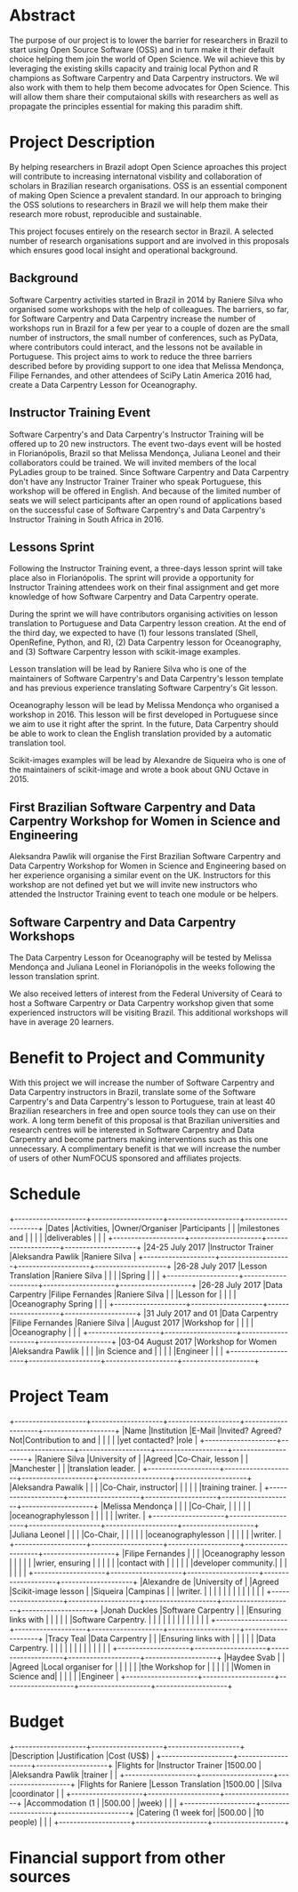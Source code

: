# Abstract

The purpose of our project is to lower the barrier for researchers in Brazil to start using
Open Source Software (OSS) and in turn make it their default choice helping them join the world of Open Science. 
We wil achieve this by leveraging the existing skills capacity and trainig 
local Python and R champions as Software Carpentry and Data Carpentry instructors. 
We wil also work with them to help them become advocates for Open Science. This
will allow them share their computaional skills with researchers as well as 
propagate the principles essential for making this paradim shift.

# Project Description

By helping researchers in Brazil adopt Open Science aproaches this project will contribute to 
increasing internatonal visbility and collaboration of scholars in Brazilian research
organisations. OSS is an essential component of making Open Science a
prevalent standard. In our approach to bringing the OSS solutions to researchers in 
Brazil we will help them make their research more robust, reproducible and 
sustainable.

This project focuses entirely on the research sector in Brazil. A selected
number of research organisations support and are involved in this proposals 
which ensures good local insight and operational background. 

## Background

Software Carpentry activities started in Brazil in 2014 by Raniere Silva
who organised some workshops with the help of colleagues.
The barriers, so far, for Software Carpentry and Data Carpentry
increase the number of workshops run in Brazil for a few per year
to a couple of dozen are the small number of instructors,
the small number of conferences, such as PyData, where contributors could interact,
and the lessons not be available in Portuguese.
This project aims to work to reduce the three barriers described before
by providing support to one idea
that Melissa Mendonça, Filipe Fernandes, and other attendees of SciPy Latin America 2016 had,
create a Data Carpentry Lesson for Oceanography.

## Instructor Training Event

Software Carpentry's and Data Carpentry's Instructor Training will be offered
up to 20 new instructors. The event two-days event will be hosted in Florianópolis, Brazil
so that Melissa Mendonça, Juliana Leonel and their collaborators could be trained.
We will invited members of the local PyLadies group to be trained.
Since Software Carpentry and Data Carpentry don't have any Instructor Trainer Trainer
who speak Portuguese, this workshop will be offered in English.
And because of the limited number of seats we will select participants after an open round of applications based on the successful case of Software Carpentry's and Data Carpentry's Instructor Training in South Africa in 2016.

## Lessons Sprint

Following the Instructor Training event,
a three-days lesson sprint will take place also in Florianópolis.
The sprint will provide a opportunity for Instructor Training attendees
work on their final assignment
and get more knowledge of how Software Carpentry and Data Carpentry operate.

During the sprint we will have contributors organising activities on lesson translation to Portuguese
and Data Carpentry lesson creation.
At the end of the third day,
we expected to have (1) four lessons translated (Shell, OpenRefine, Python, and R),
(2) Data Carpentry lesson for Oceanography, and
(3) Software Carpentry lesson with scikit-image examples.

Lesson translation will be lead by Raniere Silva
who is one of the maintainers of Software Carpentry's and Data Carpentry's lesson template
and has previous experience translating Software Carpentry's Git lesson.

Oceanography lesson will be lead by Melissa Mendonça
who organised a workshop in 2016.
This lesson will be first developed in Portuguese
since we aim to use it right after the sprint.
In the future,
Data Carpentry should be able to work to clean
the English translation provided by a automatic translation tool.

Scikit-images examples will be lead by Alexandre de Siqueira
who is one of the maintainers of scikit-image
and wrote a book about GNU Octave in 2015.

## First Brazilian Software Carpentry and Data Carpentry Workshop for Women in Science and Engineering

Aleksandra Pawlik will organise the First Brazilian Software Carpentry and Data Carpentry Workshop for Women in Science and Engineering
based on her experience organising a similar event on the UK.
Instructors for this workshop are not defined yet
but we will invite new instructors who attended the Instructor Training event
to teach one module or be helpers.

## Software Carpentry and Data Carpentry Workshops

The Data Carpentry Lesson for Oceanography will be tested
by Melissa Mendonça and Juliana Leonel in Florianópolis
in the weeks following the lesson translation sprint.

We also received letters of interest from the Federal University of Ceará
to host a Software Carpentry or Data Carpentry workshop
given that some experienced instructors will be visiting Brazil.
This additional workshops will have in average 20 learners.

# Benefit to Project and Community

With this project we will
increase the number of Software Carpentry and Data Carpentry instructors in Brazil,
translate some of the Software Carpentry's and Data Carpentry's lesson to Portuguese,
train at least 40 Brazilian researchers in free and open source tools
they can use on their work.
A long term benefit of this proposal is that Brazilian universities and research centres
will be interested in Software Carpentry and Data Carpentry
and become partners making interventions such as this one unnecessary.
A complimentary benefit is that we will increase the number of users of other NumFOCUS sponsored and affiliates projects.

# Schedule
+--------------------+--------------------+--------------------+--------------------+
|Dates               |Activities,         |Owner/Organiser     |Participants        |
|                    |milestones and      |                    |                    |
|                    |deliverables        |                    |                    |
+--------------------+--------------------+--------------------+--------------------+
|24-25 July 2017     |Instructor Trainer  |Aleksandra Pawlik   |Raniere Silva       |
+--------------------+--------------------+--------------------+--------------------+
|26-28 July 2017     |Lesson Translation  |Raniere Silva       |                    |
|                    |Spring              |                    |                    |
+--------------------+--------------------+--------------------+--------------------+
|26-28 July 2017     |Data Carpentry      |Filipe Fernandes    |Raniere Silva       |
|                    |Lesson for          |                    |                    |
|                    |Oceanography Spring |                    |                    |
+--------------------+--------------------+--------------------+--------------------+
|31 July 2017 and 01 |Data Carpentry      |Filipe Fernandes    |Raniere Silva       |
|August 2017         |Workshop for        |                    |                    |
|                    |Oceanography        |                    |                    |
+--------------------+--------------------+--------------------+--------------------+
|03-04 August 2017   |Workshop for Women  |Aleksandra Pawlik   |                    |
|                    |in Science and      |                    |                    |
|                    |Engineer            |                    |                    |
+--------------------+--------------------+--------------------+--------------------+

# Project Team

+--------------------+--------------------+--------------------+--------------------+--------------------+
|Name                |Institution         |E-Mail              |Invited? Agreed? Not|Contribution to and |
|                    |                    |                    |yet contacted?      |role                |
+--------------------+--------------------+--------------------+--------------------+--------------------+
|Raniere Silva       |University of       |                    |Agreed              |Co-Chair, lesson    |
|                    |Manchester          |                    |                    |translation leader. |
+--------------------+--------------------+--------------------+--------------------+--------------------+
|Aleksandra Pawalik  |                    |                    |                    |Co-Chair, instructor|
|                    |                    |                    |                    |training trainer.   |
+--------------------+--------------------+--------------------+--------------------+--------------------+
|Melissa Mendonça    |                    |                    |                    |Co-Chair,           |
|                    |                    |                    |                    |oceanographylesson  |
|                    |                    |                    |                    |writer.             |
+--------------------+--------------------+--------------------+--------------------+--------------------+
|Juliana Leonel      |                    |                    |                    |Co-Chair,           |
|                    |                    |                    |                    |oceanographylesson  |
|                    |                    |                    |                    |writer.             |
+--------------------+--------------------+--------------------+--------------------+--------------------+
|Filipe Fernandes    |                    |                    |                    |Oceanography lesson |
|                    |                    |                    |                    |wrier, ensuring     |
|                    |                    |                    |                    |contact with        |
|                    |                    |                    |                    |developer community.|
|                    |                    |                    |                    |                    |
+--------------------+--------------------+--------------------+--------------------+--------------------+
|Alexandre de        |University of       |                    |Agreed              |Scikit-image lesson |
|Siqueira            |Campinas            |                    |                    |writer.             |
|                    |                    |                    |                    |                    |
|                    |                    |                    |                    |                    |
+--------------------+--------------------+--------------------+--------------------+--------------------+
|Jonah Duckles       |Software Carpentry  |                    |                    |Ensuring links with |
|                    |                    |                    |                    |Software Carpentry. |
|                    |                    |                    |                    |                    |
|                    |                    |                    |                    |                    |
+--------------------+--------------------+--------------------+--------------------+--------------------+
|Tracy Teal          |Data Carpentry      |                    |                    |Ensuring links with |
|                    |                    |                    |                    |Data Carpentry.     |
|                    |                    |                    |                    |                    |
|                    |                    |                    |                    |                    |
+--------------------+--------------------+--------------------+--------------------+--------------------+
|Haydee Svab         |                    |                    |Agreed              |Local organiser for |
|                    |                    |                    |                    |the Workshop for    |
|                    |                    |                    |                    |Women in Science and|
|                    |                    |                    |                    |Engineer            |
+--------------------+--------------------+--------------------+--------------------+--------------------+

# Budget

+--------------------+--------------------+--------------------+
|Description         |Justification       |Cost (US$)          |
+--------------------+--------------------+--------------------+
|Flights for         |Instructor Trainer  |1500.00             |
|Aleksandra Pawlik   |trainer             |                    |
+--------------------+--------------------+--------------------+
|Flights for Raniere |Lesson Translation  |1500.00             |
|Silva               |coordinator         |                    |
+--------------------+--------------------+--------------------+
|Accommodation (1    |                    |500.00              |
|week)               |                    |                    |
+--------------------+--------------------+--------------------+
|Catering (1 week for|                    |500.00              |
|10 people)          |                    |                    |
+--------------------+--------------------+--------------------+

# Financial support from other sources
